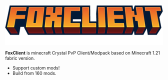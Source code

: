 <p align="center">
  <img src="https://raw.githubusercontent.com/Zapak69/FoxClient/main/Source/minceraft.png" alt="FoxClient Logo" width="600"/>
</p>
 
**FoxClient** is minecraft Crystal PvP Client/Modpack based on Minecraft 1.21 fabric version.

- Support custom mods!
- Build from 160 mods.
